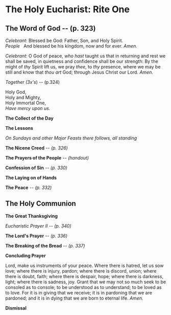# The Holy Eucharist: Rite One

## The Word of God -- (p. 323)

*Celebrant*: Blessed be God: Father, Son, and Holy Spirit.  
_People_    And blessed be his kingdom, now and for ever. _Amen._

*Celebrant*: O God of peace, _who hast_ taught us that in returning and  rest we shall be saved, in quietness and confidence shall be  our strength: By the might of _thy_ Spirit lift us, we pray _thee_,  to _thy_ presence, where we may be still and know that _thou  art_ God; through Jesus Christ our Lord. _Amen._

*Together (3x's*) -- (p.324)

Holy God,  
Holy and Mighty,  
Holy Immortal One,  
_Have mercy upon us._

**The Collect of the Day**

**The Lessons**

*On Sundays and other Major Feasts there follows, all standing*

**The Nicene Creed** -- *(p. 326)*

**The Prayers of the People** -- *(handout)*

**Confession of Sin** -- *(p. 330)*

**The Laying on of Hands**

**The Peace** -- *(p. 332)*

## The Holy Communion

**The Great Thanksgiving**

_Eucharistic Prayer II_ -- *(p. 340)*

**The Lord's Prayer** -- *(p. 336)*

**The Breaking of the Bread** -- *(p. 337)*

**Concluding Prayer**

Lord, make us instruments of your peace. Where there is  hatred, let us sow love; where there is injury, pardon; where  there is discord, union; where there is doubt, faith; where  there is despair, hope; where there is darkness, light; where  there is sadness, joy. Grant that we may not so much seek to  be consoled as to console; to be understood as to understand;  to be loved as to love. For it is in giving that we receive; it is  in pardoning that we are pardoned; and it is in dying that we  are born to eternal life. _Amen._

**Dismissal** 
